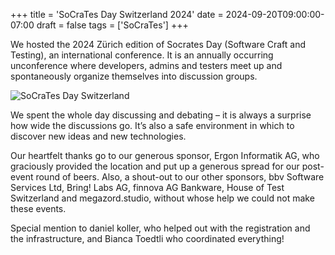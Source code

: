 +++
title = 'SoCraTes Day Switzerland 2024'
date = 2024-09-20T09:00:00-07:00
draft = false
tags = ['SoCraTes']
+++

We hosted the 2024 Zürich edition of Socrates Day (Software Craft and Testing), an international conference. It is an annually occurring unconference where developers, admins and testers meet up and spontaneously organize themselves into discussion groups.

![SoCraTes Day Switzerland](https://codersonly.org/wp-content/uploads/2024/09/socratesday-after-post.png)

We spent the whole day discussing and debating – it is always a surprise how wide the discussions go. It’s also a safe environment in which to discover new ideas and new technologies.

Our heartfelt thanks go to our generous sponsor, Ergon Informatik AG, who graciously provided the location and put up a generous spread for our post-event round of beers. Also, a shout-out to our other sponsors, bbv Software Services Ltd, Bring! Labs AG, finnova AG Bankware, House of Test Switzerland and megazord.studio, without whose help we could not make these events.

Special mention to daniel koller, who helped out with the registration and the infrastructure, and Bianca Toedtli who coordinated everything!
